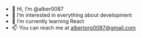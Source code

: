 - 👋 Hi, I’m @alber0087
- 👀 I’m interested in everything about development
- 🌱 I’m currently learning React
- 📫 You can reach me at albertorg0087@gmail.com
